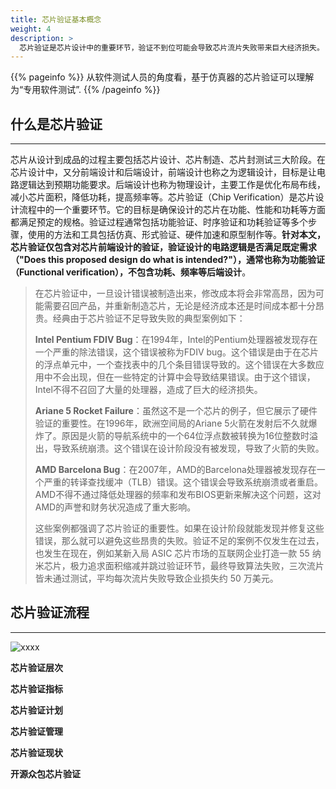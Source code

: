 ```yaml
---
title: 芯片验证基本概念
weight: 4
description: >
  芯片验证是芯片设计中的重要环节，验证不到位可能会导致芯片流片失败带来巨大经济损失。
---
```


{{% pageinfo %}}
从软件测试人员的角度看，基于仿真器的芯片验证可以理解为“专用软件测试”.
{{% /pageinfo %}}

## 什么是芯片验证 ##

---

芯片从设计到成品的过程主要包括芯片设计、芯片制造、芯片封测试三大阶段。在芯片设计中，又分前端设计和后端设计，前端设计也称之为逻辑设计，目标是让电路逻辑达到预期功能要求。后端设计也称为物理设计，主要工作是优化布局布线，减小芯片面积，降低功耗，提高频率等。芯片验证（Chip Verification）是芯片设计流程中的一个重要环节。它的目标是确保设计的芯片在功能、性能和功耗等方面都满足预定的规格。验证过程通常包括功能验证、时序验证和功耗验证等多个步骤，使用的方法和工具包括仿真、形式验证、硬件加速和原型制作等。**针对本文，芯片验证仅包含对芯片前端设计的验证，验证设计的电路逻辑是否满足既定需求（"Does this proposed design do what is intended?"），通常也称为功能验证（Functional verification），不包含功耗、频率等后端设计**。

<blockquote><p>
在芯片验证中，一旦设计错误被制造出来，修改成本将会非常高昂，因为可能需要召回产品，并重新制造芯片，无论是经济成本还是时间成本都十分昂贵。经典由于芯片验证不足导致失败的典型案例如下：

**Intel Pentium FDIV Bug**：在1994年，Intel的Pentium处理器被发现存在一个严重的除法错误，这个错误被称为FDIV bug。这个错误是由于在芯片的浮点单元中，一个查找表中的几个条目错误导致的。这个错误在大多数应用中不会出现，但在一些特定的计算中会导致结果错误。由于这个错误，Intel不得不召回了大量的处理器，造成了巨大的经济损失。

**Ariane 5 Rocket Failure**：虽然这不是一个芯片的例子，但它展示了硬件验证的重要性。在1996年，欧洲空间局的Ariane 5火箭在发射后不久就爆炸了。原因是火箭的导航系统中的一个64位浮点数被转换为16位整数时溢出，导致系统崩溃。这个错误在设计阶段没有被发现，导致了火箭的失败。

**AMD Barcelona Bug**：在2007年，AMD的Barcelona处理器被发现存在一个严重的转译查找缓冲（TLB）错误。这个错误会导致系统崩溃或者重启。AMD不得不通过降低处理器的频率和发布BIOS更新来解决这个问题，这对AMD的声誉和财务状况造成了重大影响。

这些案例都强调了芯片验证的重要性。如果在设计阶段就能发现并修复这些错误，那么就可以避免这些昂贵的失败。验证不足的案例不仅发生在过去，也发生在现在，例如某新入局 ASIC 芯片市场的互联网企业打造一款 55 纳米芯片，极力追求面积缩减并跳过验证环节，最终导致算法失败，三次流片皆未通过测试，平均每次流片失败导致企业损失约 50 万美元。
</p></blockquote>


## 芯片验证流程 ##

---

![xxxx](ic-verify.drawio.svg)


**芯片验证层次**


**芯片验证指标**

**芯片验证计划**

**芯片验证管理**

**芯片验证现状**

**开源众包芯片验证**

